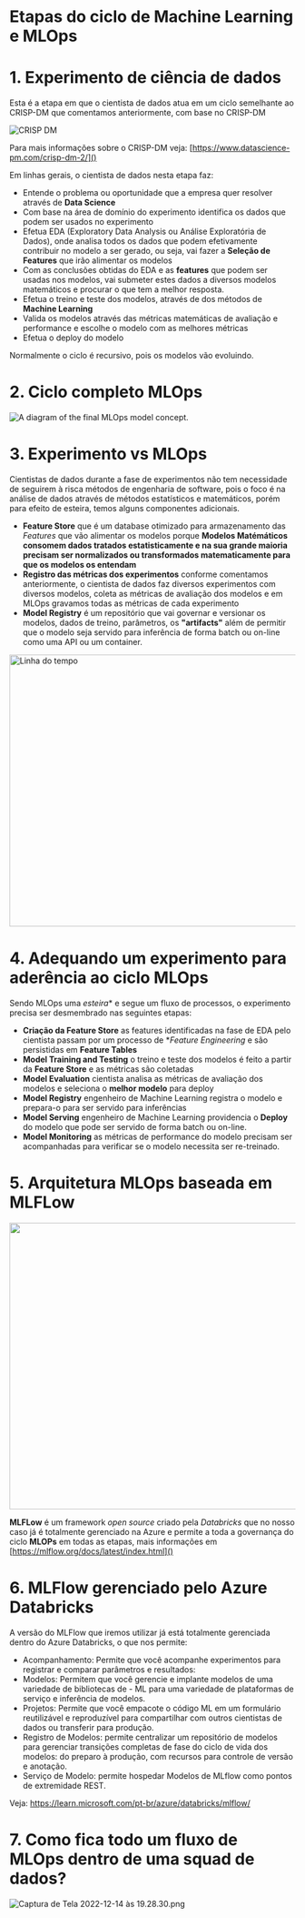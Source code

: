 # Etapas do ciclo de Machine Learning e **MLOps**

# 1.  Experimento de ciência de dados

Esta é a etapa em que o cientista de dados atua em um ciclo semelhante ao CRISP-DM que comentamos anteriormente, com base no CRISP-DM

<IMG  src="https://www.datascience-pm.com/wp-content/uploads/2021/02/CRISP-DM.png"  alt="CRISP DM"/>


Para mais informações sobre o CRISP-DM veja: [https://www.datascience-pm.com/crisp-dm-2/]()


Em linhas gerais, o cientista de dados nesta etapa faz:
- Entende o problema ou oportunidade que a empresa quer resolver através de **Data Science**
- Com base na área de domínio do experimento identifica os dados que podem ser usados no experimento
- Efetua EDA (Exploratory Data Analysis ou Análise Exploratória de Dados), onde analisa todos os dados que podem efetivamente contribuir no modelo a ser gerado, ou seja, vai fazer a **Seleção de Features** que irão alimentar os modelos
- Com as conclusões obtidas do EDA e as **features** que podem ser usadas nos modelos, vai submeter estes dados a diversos modelos matemáticos e procurar o que tem a melhor resposta.
- Efetua o treino e teste dos modelos, através de dos métodos de **Machine Learning** 
- Valida os modelos através das métricas matemáticas de avaliação e performance e escolhe o modelo com as melhores métricas
- Efetua o deploy do modelo

Normalmente o ciclo é recursivo, pois os modelos vão evoluindo.


# 2. Ciclo completo MLOps

<IMG  src="https://learn.microsoft.com/en-us/azure/architecture/example-scenario/mlops/media/mlops-conceptual-model.png"  alt="A diagram of the final MLOps model concept."/>



# 3. Experimento vs MLOps

Cientistas de dados durante a fase de experimentos não tem necessidade de seguirem à risca métodos de engenharia de software, pois o foco é na análise de dados através de métodos estatísticos e matemáticos, porém para efeito de esteira, temos alguns componentes adicionais.

- **Feature Store** que é um database otimizado para armazenamento das *Features* que vão alimentar os modelos porque **Modelos Matémáticos consomem dados tratados estatisticamente e na sua grande maioria precisam ser normalizados ou transformados matematicamente para que os modelos os entendam**
- **Registro das métricas dos experimentos** conforme comentamos anteriormente, o cientista de dados faz diversos experimentos com diversos modelos, coleta as métricas de avaliação dos modelos e em MLOps gravamos todas as métricas de cada experimento
- **Model Registry** é um repositório que vai governar e versionar os modelos, dados de treino, parâmetros, os **"artifacts"** além de permitir que o modelo seja servido para inferência de forma batch ou on-line como uma API ou um container. 

<B style="font-weight:normal"  id="docs-internal-guid-31451edb-7fff-52de-65fc-0baa459b81d6"><IMG  width="723px;"  height="478px;"  src="https://lh4.googleusercontent.com/Qjq0Tdt_3LWi1_ldq03DHP7FEfC5dLOUBCwjGPIo-liPULYxhE2WbNRPQld4GC67ILbunDlUUXz86mKwu-vZVFP8HrNhioHkQf-kAhLf1qbtbMhoaZ3bENZu5dn5SZxkGNHac1P_UVuYlc_EkthHL3L4OB9WTQZosqfu-TVWuDRbAHE70FN6yhBEdp-3-fcX=nw"  alt="Linha do tempo"/></B>

# 4. Adequando um experimento para aderência ao ciclo MLOps

Sendo MLOps uma *esteira** e segue um fluxo de processos, o experimento precisa ser desmembrado nas seguintes etapas:

- **Criação da Feature Store** as features identificadas na fase de EDA pelo cientista passam por um processo de **Feature Engineering* e são persistidas em **Feature Tables**
- **Model Training and Testing** o treino e teste dos modelos é feito a partir da **Feature Store** e as métricas são coletadas
- **Model Evaluation** cientista analisa as métricas de avaliação dos modelos e seleciona o **melhor modelo** para deploy
- **Model Registry** engenheiro de Machine Learning registra o modelo e prepara-o para ser servido para inferências
- **Model Serving** engenheiro de Machine Learning providencia o **Deploy** do modelo que pode ser servido de forma batch ou on-line.
- **Model Monitoring** as métricas de performance do modelo precisam ser acompanhadas para verificar se o modelo necessita ser re-treinado.


# 5. Arquitetura MLOps baseada em **MLFLow**

<B style="font-weight:normal"  id="docs-internal-guid-034922d5-7fff-c249-ec0c-dab0e2e87026"><IMG  width="960px;"  height="504px;"  src="https://lh6.googleusercontent.com/OZdoaxYvMQiu_cLNguQZxIL9hZnj5lOKvS2w2Vhp89wl2NCECxScqvm2VB6hNhTxcUOmRupJlkB8kxSCCfvJD-9HyZJyStTaTfCIWVAXp9qSacJB-7pwtKNkbW-wolKUIugE0JgaYVlPq0hIUA_t6UFZlgLywjJXnt2jny08DicyRbQyVcbRGa2ODHSM2k--=nw"/></B>

**MLFLow** é um framework *open source* criado pela *Databricks* que no nosso caso já é totalmente gerenciado na Azure e permite a toda a governança do ciclo **MLOPs** em todas as etapas, mais informações em [https://mlflow.org/docs/latest/index.html]()

# 6. MLFlow gerenciado pelo Azure Databricks

A versão do MLFlow que iremos utilizar já está totalmente gerenciada dentro do Azure Databricks, o que nos permite:

- Acompanhamento: Permite que você acompanhe experimentos para registrar e comparar parâmetros e resultados:
- Modelos: Permitem que você gerencie e implante modelos de uma variedade de bibliotecas de - ML para uma variedade de plataformas de serviço e inferência de modelos.
- Projetos: Permite que você empacote o código ML em um formulário reutilizável e reproduzível para compartilhar com outros cientistas de dados ou transferir para produção.
- Registro de Modelos: permite centralizar um repositório de modelos para gerenciar transições completas de fase do ciclo de vida dos modelos: do preparo à produção, com recursos para controle de versão e anotação.
- Serviço de Modelo: permite hospedar Modelos de MLflow como pontos de extremidade REST.

Veja: https://learn.microsoft.com/pt-br/azure/databricks/mlflow/

# 7. Como fica todo um fluxo de MLOps dentro de uma squad de dados?

![Captura de Tela 2022-12-14 às 19.28.30.png](/.attachments/Captura%20de%20Tela%202022-12-14%20às%2019.28.30-dae6ba6d-86b7-4634-8440-114bbcca9974.png)


